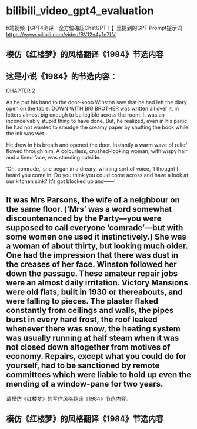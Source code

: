 # bilibili_video_gpt4_evaluation
b站视频【GPT4测评：全方位碾压ChatGPT！】里提到的GPT Prompt提示词
https://www.bilibili.com/video/BV12v4y1n7LV

## 模仿《红楼梦》的风格翻译《1984》节选内容
这是小说《1984》的节选内容：
------

CHAPTER 2

As he put his hand to the door-knob Winston saw that he had left the diary open on the table. DOWN WITH BIG BROTHER was written all over it, in letters almost big enough to be legible across the room. It was an inconceivably stupid thing to have done. But, he realized, even in his panic he had not wanted to smudge the creamy paper by shutting the book while the ink was wet.

He drew in his breath and opened the door. Instantly a warm wave of relief flowed through him. A colourless, crushed-looking woman, with wispy hair and a lined face, was standing outside.

‘Oh, comrade,’ she began in a dreary, whining sort of voice, ‘I thought I heard you come in. Do you think you could come across and have a look at our kitchen sink? It’s got blocked up and——’

It was Mrs Parsons, the wife of a neighbour on the same floor. (’Mrs’ was a word somewhat discountenanced by the Party—you were supposed to call everyone ‘comrade’—but with some women one used it instinctively.) She was a woman of about thirty, but looking much older. One had the impression that there was dust in the creases of her face. Winston followed her down the passage. These amateur repair jobs were an almost daily irritation. Victory Mansions were old flats, built in 1930 or thereabouts, and were falling to pieces. The plaster flaked constantly from ceilings and walls, the pipes burst in every hard frost, the roof leaked whenever there was snow, the heating system was usually running at half steam when it was not closed down altogether from motives of economy. Repairs, except what you could do for yourself, had to be sanctioned by remote committees which were liable to hold up even the mending of a window-pane for two years.
----------
请模仿《红楼梦》的写作风格翻译《1984》节选内容。

## 模仿《红楼梦》的风格翻译《1984》节选内容

